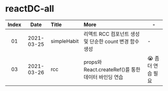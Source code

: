 # reactDC-all

| Index |    Date    | Title       | More                                                    | -                  |
| :---: | :--------: | :---------- | :------------------------------------------------------ | ------------------ |
|  01   | 2021-03-25 | simpleHabit | 리액트 RCC 컴포넌트 생성 및 단순한 count 변경 함수 생성 | -                  |
|  03   | 2021-03-26 | rcc         | props와 React.createRef()를 통한 데이터 바인딩 연습     | 😭 좀 더 연습 필요 |
